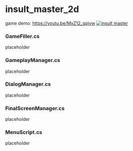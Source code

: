 # insult_master_2d

game demo: https://youtu.be/MxZ12_gpjvw
[![insult master](https://www.youtube.com/watch?v=MxZ12_gpjvw)](https://www.youtube.com/watch?v=MxZ12_gpjvw)

### GameFiller.cs
placeholder


### GameplayManager.cs
placeholder


### DialogManager.cs
placeholder



### FinalScreenManager.cs
placeholder


### MenuScript.cs
placeholder
